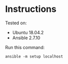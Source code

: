 # Instructions

Tested on:
- Ubuntu 18.04.2
- Ansible 2.7.10

Run this command:

    ansible -m setup localhost
